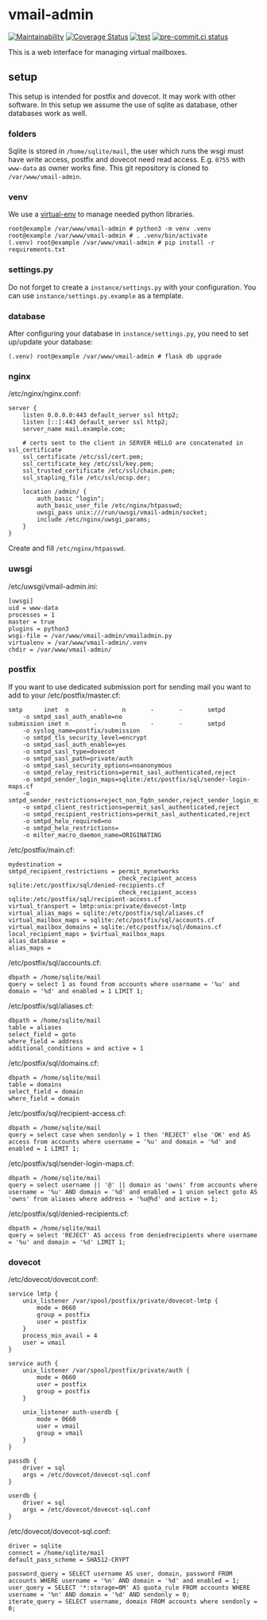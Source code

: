 # vmail-admin
[![Maintainability](https://api.codeclimate.com/v1/badges/63428d0d453b592b15f0/maintainability)](https://codeclimate.com/github/Monschichi/vmail-admin/maintainability)
[![Coverage Status](https://coveralls.io/repos/github/Monschichi/vmail-admin/badge.svg?branch=master)](https://coveralls.io/github/Monschichi/vmail-admin?branch=master)
[![test](https://github.com/Monschichi/vmail-admin/actions/workflows/test.yml/badge.svg)](https://github.com/Monschichi/vmail-admin/actions/workflows/test.yml)
[![pre-commit.ci status](https://results.pre-commit.ci/badge/github/Monschichi/vmail-admin/master.svg)](https://results.pre-commit.ci/latest/github/Monschichi/vmail-admin/master)

This is a web interface for managing virtual mailboxes.

## setup
This setup is intended for postfix and dovecot. It may work with other software.
In this setup we assume the use of sqlite as database, other databases work as well.

### folders
Sqlite is stored in `/home/sqlite/mail`, the user which runs the wsgi must have write access, postfix and dovecot need read access. E.g. `0755` with `www-data` as owner works fine.
This git repository is cloned to `/var/www/vmail-admin`.

### venv
We use a [virtual-env](https://docs.python.org/3/library/venv.html) to manage needed python libraries.
```shell script
root@example /var/www/vmail-admin # python3 -m venv .venv
root@example /var/www/vmail-admin # . .venv/bin/activate
(.venv) root@example /var/www/vmail-admin # pip install -r requirements.txt
```

### settings.py
Do not forget to create a `instance/settings.py` with your configuration. You can use `instance/settings.py.example` as a template.

### database
After configuring your database in `instance/settings.py`, you need to set up/update your database:
```shell script
(.venv) root@example /var/www/vmail-admin # flask db upgrade
```

### nginx
/etc/nginx/nginx.conf:
```
server {
	listen 0.0.0.0:443 default_server ssl http2;
	listen [::]:443 default_server ssl http2;
	server_name mail.example.com;

	# certs sent to the client in SERVER HELLO are concatenated in ssl_certificate
	ssl_certificate /etc/ssl/cert.pem;
	ssl_certificate_key /etc/ssl/key.pem;
	ssl_trusted_certificate /etc/ssl/chain.pem;
    ssl_stapling_file /etc/ssl/ocsp.der;

	location /admin/ {
		auth_basic "login";
		auth_basic_user_file /etc/nginx/htpasswd;
		uwsgi_pass unix:///run/uwsgi/vmail-admin/socket;
		include /etc/nginx/uwsgi_params;
	}
}
```

Create and fill `/etc/nginx/htpasswd`.

### uwsgi
/etc/uwsgi/vmail-admin.ini:
```
[uwsgi]
uid = www-data
processes = 1
master = true
plugins = python3
wsgi-file = /var/www/vmail-admin/vmailadmin.py
virtualenv = /var/www/vmail-admin/.venv
chdir = /var/www/vmail-admin/
```

### postfix
If you want to use dedicated submission port for sending mail you want to add to your /etc/postfix/master.cf:
```
smtp      inet  n       -       n       -       -       smtpd
    -o smtpd_sasl_auth_enable=no
submission inet n       -       n       -       -       smtpd
    -o syslog_name=postfix/submission
    -o smtpd_tls_security_level=encrypt
    -o smtpd_sasl_auth_enable=yes
    -o smtpd_sasl_type=dovecot
    -o smtpd_sasl_path=private/auth
    -o smtpd_sasl_security_options=noanonymous
    -o smtpd_relay_restrictions=permit_sasl_authenticated,reject
    -o smtpd_sender_login_maps=sqlite:/etc/postfix/sql/sender-login-maps.cf
    -o smtpd_sender_restrictions=reject_non_fqdn_sender,reject_sender_login_mismatch,permit_sasl_authenticated,reject
    -o smtpd_client_restrictions=permit_sasl_authenticated,reject
    -o smtpd_recipient_restrictions=permit_sasl_authenticated,reject
    -o smtpd_helo_required=no
    -o smtpd_helo_restrictions=
    -o milter_macro_daemon_name=ORIGINATING
```

/etc/postfix/main.cf:
```
mydestination =
smtpd_recipient_restrictions = permit_mynetworks
                               check_recipient_access sqlite:/etc/postfix/sql/denied-recipients.cf
                               check_recipient_access sqlite:/etc/postfix/sql/recipient-access.cf
virtual_transport = lmtp:unix:private/dovecot-lmtp
virtual_alias_maps = sqlite:/etc/postfix/sql/aliases.cf
virtual_mailbox_maps = sqlite:/etc/postfix/sql/accounts.cf
virtual_mailbox_domains = sqlite:/etc/postfix/sql/domains.cf
local_recipient_maps = $virtual_mailbox_maps
alias_database =
alias_maps =
```

/etc/postfix/sql/accounts.cf:
```
dbpath = /home/sqlite/mail
query = select 1 as found from accounts where username = '%u' and domain = '%d' and enabled = 1 LIMIT 1;
```

/etc/postfix/sql/aliases.cf:
```
dbpath = /home/sqlite/mail
table = aliases
select_field = goto
where_field = address
additional_conditions = and active = 1
```

/etc/postfix/sql/domains.cf:
```
dbpath = /home/sqlite/mail
table = domains
select_field = domain
where_field = domain
```

/etc/postfix/sql/recipient-access.cf:
```
dbpath = /home/sqlite/mail
query = select case when sendonly = 1 then 'REJECT' else 'OK' end AS access from accounts where username = '%u' and domain = '%d' and enabled = 1 LIMIT 1;
```

/etc/postfix/sql/sender-login-maps.cf:
```
dbpath = /home/sqlite/mail
query = select username || '@' || domain as 'owns' from accounts where username = '%u' AND domain = '%d' and enabled = 1 union select goto AS 'owns' from aliases where address = '%u@%d' and active = 1;
```

/etc/postfix/sql/denied-recipients.cf:
```
dbpath = /home/sqlite/mail
query = select 'REJECT' AS access from deniedrecipients where username = '%u' and domain = '%d' LIMIT 1;
```


### dovecot
/etc/dovecot/dovecot.conf:
```
service lmtp {
    unix_listener /var/spool/postfix/private/dovecot-lmtp {
        mode = 0660
        group = postfix
        user = postfix
    }
    process_min_avail = 4
    user = vmail
}

service auth {
    unix_listener /var/spool/postfix/private/auth {
        mode = 0660
        user = postfix
        group = postfix
    }

    unix_listener auth-userdb {
        mode = 0660
        user = vmail
        group = vmail
    }
}

passdb {
    driver = sql
    args = /etc/dovecot/dovecot-sql.conf
}

userdb {
    driver = sql
    args = /etc/dovecot/dovecot-sql.conf
}
```

/etc/dovecot/dovecot-sql.conf:
```
driver = sqlite
connect = /home/sqlite/mail
default_pass_scheme = SHA512-CRYPT

password_query = SELECT username AS user, domain, password FROM accounts WHERE username = '%n' AND domain = '%d' and enabled = 1;
user_query = SELECT '*:storage=0M' AS quota_rule FROM accounts WHERE username = '%n' AND domain = '%d' AND sendonly = 0;
iterate_query = SELECT username, domain FROM accounts where sendonly = 0;
```

